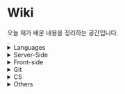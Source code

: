 # Wiki

오늘 제가 배운 내용을 정리하는 공간입니다.

<img src="https://images.unsplash.com/photo-1434030216411-0b793f4b4173?ixlib=rb-1.2.1&amp;auto=format&amp;fit=crop&amp;w=2100&amp;q=80" alt="unsplash" style="zoom:10%;" />

<details>
  <summary>Languages</summary>
  <ul>
    <li>
      <details>
      <summary><a href="languages/java.md" target="_blank">Java</a></summary>
        <ul>
          <li><a href="languages/java.md#fature" target="_blank">Java의 특징</a></li>
          <li><a href="languages/java.md#philosophy" target="_blank">Java의 철학</a></li>
          <li><a href="languages/java.md#run-java-cli" target="_blank">터미널에서 컴파일, 실행하기</a></li>
          <li><a href="languages/java.md#java-type" target="_blank">기본형 타입과 참조형 타입</a></li>
          <li><a href="languages/java.md#access-modifier" target="_blank">접근제한자</a></li>
          <li><a href="languages/java.md#string-methods" target="_blank">String 클래스 내장 메서드</a></li>
          <li><a href="languages/java.md#getclass" target="_blank">클래스 타입 반환하기</a></li>
          <li><a href="languages/java.md#enum" target="_blank">enum</a></li>
          <li><a href="languages/java.md#wrapper-class" target="_blank">Wrapper Class</a></li>
          <li><a href="languages/java.md#scanner" target="_blank">Scanner</a></li>
          <li><a href="languages/java.md#date" target="_blank">Date</a></li>
          <li><a href="languages/java.md#calendar" target="_blank">Calendar</a></li>
          <li><a href="languages/java.md#javadoc" target="_blank">JavaDoc</a></li>
          <li><a href="languages/java.md#math" target="_blank">Math</a></li>
          <li><a href="languages/java.md#length" target="_blank">length, length(), size()</a></li>
          <li><a href="languages/java.md#equals" target="_blank">==과 equals()</a></li>
          <li><a href="languages/java.md#identityHashCode" target="_blank">객체 주소값 확인 ( identityHashCode() )</a></li>
          <li><a href="languages/java.md#currentTimeMillis" target="_blank">시스템 시간 불러오기 for 성능 테스트</a></li>
          <li><a href="languages/java.md#base64" target="_blank">Base64로 인코딩하기</a></li>
          <li><a href="languages/java.md#ternary" target="_blank">삼항연산자</a></li>
          <li><a href="languages/java.md#switch" target="_blank">switch문</a></li>
          <li><a href="languages/java.md#for-loop" target="_blank">for문</a></li>
          <li><a href="languages/java.md#for-each" target="_blank">for each문</a></li>
          <li><a href="languages/java.md#enumeration" target="_blank">Enumeration 인터페이스</a></li>
          <li><a href="languages/java.md#iterator" target="_blank">Iterator 인터페이스</a></li>
          <li><a href="languages/java.md#collection-server-side" target="_blank">컬렉션 프레임워크</a></li>
          <ul>
            <li><a href="languages/java.md#collection-set" target="_blank">Set</a></li>
            <li><a href="languages/java.md#collection-list" target="_blank">List</a></li>
            <li><a href="languages/java.md#collection-map" target="_blank">Map</a></li>
          </ul>
          <li><a href="languages/java.md#lombok" target="_blank">Lombok</a></li>
          <li><a href="languages/java.md#javabean" target="_blank">JavaBean</a></li>
        </ul>
      </details>
    </li>
    <li>
      <details>
      <summary><a href="languages/python.md" target="_blank">Python</a></summary>
        <ul>
          <li><a href="languages/python.md#feature" target="_blank">파이썬의 특징</a></li>
          <li><a href="languages/python.md#interpretor" target="_blank">인터프리터 언어</a></li>
          <li><a href="languages/python.md#indent" target="_blank">인덴트</a></li>
        </ul>
      </details>
    </li>
  </ul>
</details>
<details>
  <summary>Server-Side</summary>
  <ul>
    <li>
      <details>
        <summary><a href="server-side/Servlet.md" target="_blank">Servlet</a></summary>
        <ul>
          <li><a href="server-side/Servlet.md#tutorial" target="_blank">Servlet 만들어보기</a></li>
          <li><a href="server-side/Servlet.md#request-with-parameter" target="_blank">파라미터 담아서 요청하기</a></li>
          <li><a href="server-side/Servlet.md#lifecycle" target="_blank">Lifecycle</a></li>
          <li><a href="server-side/Servlet.md#comparison-2-with-3" target="_blank">Servlet 2.x대와 3.x대의 차이</a></li>
          <li><a href="server-side/Servlet.md#httpservlet" target="_blank">HttpServletRequest와 HttpServletResponse</a></li>
        </ul>
      </details>
    </li>
    <li>
      <details>
      <summary><a href="https://github.com/youngjinmo/TIL/tree/master/server-side/spring">Spring Framework</a></summary>
      	<ul>
    			<li>
          	<details>
          		<summary><a href="server-side/spring/spring-boot.md" target="_blank">Spring Boot</a></summary>
              <ul>
                <li><a href="server-side/spring/spring-boot.md#feature" target="_blank">Spring Boot 특징</a></li>
                <li><a href="server-side/spring/spring-boot.md#config" target="_blank">Spring Boot auto-configuration</a></li>
                <li><a href="server-side/spring/spring-boot.md#build-tools" target="_blank">빌드툴(Maven/Gradle)이 하는 일</a></li>
                <li><a href="server-side/spring/spring-boot.md#error" target="_blank">에러페이지 핸들링</a></li>
                <li><a href="server-side/spring/spring-boot.md#get-mapping-multi" target="_blank">@GetMapping 어노테이션으로 다중맵핑하기</a></li>
                <li><a href="server-side/spring/spring-boot.md#h2-databse" target="_blank">h2 데이터베이스 마이그레이션</a></li>
                <li><a href="server-side/spring/spring-boot.md#datasource-autocofig" target="_blank">DB 에러발생 무시하고 프로젝트 실행하기</a></li>
                <li><a href="server-side/spring/spring-boot.md#gradlew-version" target="_blank">Gradle 버전확인하는 법</a></li>
                <li><a href="server-side/spring/spring-boot.md#upgrade-gradle" target="_blank">프로젝트에서 Gradle 버전 올리기</a></li>
                <li><a href="server-side/spring/spring-boot.md#gradle-which-version" target="_blank">Gradle 다운그레이드</a></li>
              </ul>
            </details>
          </li>
          <li>
          	<details>
          		<summary><a href="server-side/spring/spring-security.md" target="_blank">Spring Security</a></summary>
              <ul>
                <li><a href="server-side/spring/spring-security.md#oatuh2" target="_blank">OAuth2</a></li>
              </ul>
            </details>
          </li>
          <li>
            <details>
              <summary><a href="server-side/spring/jpa.md" target="_blank">JPA</a></summary>
              <ul>
                <li><a href="server-side/spring/jpa.md#hibernate" target="_blank">Hibernate</a></li>
              </ul>
            </details>
          </li>
          <li>
          	<details>
          		<summary><a href="server-side/spring/junit5.md" target="_blank">JUnit 5</a></summary>
              <ul>
                <li><a href="server-side/spring/junit5.md#components" target="_blank">JUnit 5의 구성</a></li>
                <li><a href="server-side/spring/junit5.md#run-test" target="_blank">테스트 실행하기</a></li>
                <li><a href="server-side/spring/junit5.md#annotations" target="_blank">기본 어노테이션</a></li>
              </ul>
            </details>
          </li>
  		</ul>
      </details>
    </li>
    <li>
      <details>
        <summary><a href="server-side/django.md" target="_blank">Django</a></summary>
        <ul>
          <li><a href="server-side/django.md#mtv" target="_blank">MTV</a></li>
          <li><a href="server-side/django.md#virtualenv" target="_blank">virtualenv</a></li>
          <li><a href="server-side/django.md#start-django" target="_blank">Django 실행환경 구성하기</a></li>
          <li><a href="server-side/django.md#startproject" target="_blank">start project</a></li>
          <li><a href="server-side/django.md#migrate" target="_blank">데이터베이스 마이그레이션</a></li>
          <li><a href="server-side/django.md#runserver" target="_blank">서버 실행하기</a></li>
        </ul>
      </details>
    </li>
    <li>
      <details>
        <summary><a href="server-side/Linux.md" target="_blank">Linux</a></summary>
        <ul>
          <li>
            <details>
              <summary><a href="server-side/Linux.md#commands" target="_blank">명령어</a></summary>
              <ul>
                <li><a href="server-side/Linux.md#shell-kernel" target="_blank">Shell과 Kernel</a></li>
                <li><a href="server-side/Linux.md#check-os" target="_blank">운영체제 확인</a></li>
                <li><a href="server-side/Linux.md#uname-m" target="_blank">비트(32/64) 확인</a></li>
                <li><a href="server-side/Linux.md#mv" target="_blank">파일 이동(mv)</a></li>
                <li><a href="server-side/Linux.md#ln-s" target="_blank">Symbolic Link</a></li>
                <li><a href="server-side/Linux.md#ls" target="_blank">ls - 파일/디렉토리 조회</a></li>
                <li><a href="server-side/Linux.md#find" target="_blank">find - 파일/디렉토리 찾기</a></li>
                <li><a href="server-side/Linux.md#grep" target="_blank">grep - 문서내 검색</a></li>
                <li><a href="server-side/Linux.md#history">커맨드 히스토리</a></li>
                <li><a href="server-side/Linux.md#save-output" target="_blank">콘솔 결과 출력 저장</a></li>
                <li><a href="server-side/Linux.md#combine-commands" target="_blank">복수의 명령어 동시실행</a></li>
                <li><a href="server-side/Linux.md#caffeinate" target="_blank">슬립모드 진입방지 (caffeinate)</a></li>
                <li><a href="server-side/Linux.md#ubuntu-reboot" target="_blank">시스템 재부팅</a></li>
                <li><a href="server-side/Linux.md#ifconfig" target="_blank">ip주소 확인하기</a></li>
                <li><a href="server-side/Linux.md#change-localtime" target="_blank">서버시간 변경하기</a></li>
                <li><a href="server-side/Linux.md#setup-locale" target="_blank">UTF-8 인코딩 설정(한국어 설정)</a></li>
                <li><a href="server-side/Linux.md#passwd" target="_blank">계정 비밀번호 설정하기</a></li>
                <li><a href="server-side/Linux.md#sudo-su" target="_blank">계정 전환하기</a></li>
                <li><a href="server-side/Linux.md#hostname" target="_blank">호스트네임 변경하기</a></li>
                <li><a href="server-side/Linux.md#wget" target="_blank">wget으로 파일다운로드</a></li>
                <li><a href="server-side/Linux.md#adduser" target="_blank">계정 생성하기</a></li>
                <li><a href="server-side/Linux.md#passwd" target="_blank">사용자 목록 조회하는 4가지 방법</a></li>
                <li><a href="server-side/Linux.md#userdel" target="_blank">계정 삭제하기</a></li>
                <li><a href="server-side/Linux.md#password" target="_blank">우분투 패스워드 설정하기</a></li>
                <li><a href="server-side/Linux.md#install-jdk" target="_blank">JDK 설치하기</a></li>
              </ul>
            </details>
          </li>
          <li>
            <details>
              <summary><a href="server-side/Linux.md#vim" target="_blank">Vim</a></summary>
              <ul>
                <li><a href="server-side/Linux.md#vi-input" target="_blank">입력 명령어</a></li>
            		<li><a href="server-side/Linux.md#vi-move" target="_blank">이동 명령어</a></li>
      					<li><a href="server-side/Linux.md#vi-filestatus" target="_blank">파일 상태 명령어</a></li>
								<li><a href="server-side/Linux.md#vimrc" target="_blank">IDE처럼 사용을 위한 Vim 셋팅하기</a></li>
                <li><a href="server-side/Linux.md#vim-v" target="_blank">한 글자/한 줄씩 드래그 하기</a></li>
              </ul>
            </details>
          </li>
          <li>
            <details>
              <summary><a href="server-side/Linux.md#apt-get" target="_blank">패키지 관리툴 (apt-get)</a></summary>
              <ul>
                <li><a href="server-side/Linux.md#difference-between-update-upgrade" target="_blank">update와 upgrade의 차이</a></li>
                <li><a href="server-side/Linux.md#install-remove" target="_blank">apt-get 패키지 설치/삭제하기</a></li>
                <li><a href="server-side/Linux.md#asciinema" target="_blank">터미널 녹화기 asciinema</a></li>
              </ul>
            </details>
          </li>
        </ul>
      </details>
    </li>
    <li>
      <details>
      <summary><a href="server-side/db/oracledb.md" target="_blank">Oracle</a></summary>
        <ul>
          <li><a href="server-side/db/oracledb.md#overview" target="_blank">데이터베이스 개요</a></li>
          <li><a href="server-side/db/oracledb.md#proscons" target="_blank">데이터베이스의 장단점</a></li>
          <ul>
            <li><a href="server-side/db/oracledb.md#pros" target="_blank">장점</a></li>
            <li><a href="server-side/db/oracledb.md#cons" target="_blank">단점</a></li>
          </ul>
          <li><a href="server-side/db/oracledb.md#term" target="_blank">데이터베이스 관련 용어</a></li>
          <ul>
            <li><a href="server-side/db/oracledb.md#ddl" target="_blank">DDL</a></li>
            <li><a href="server-side/db/oracledb.md#dml" target="_blank">DML</a></li>
            <li><a href="server-side/db/oracledb.md#dcl" target="_blank">DCL</a></li>
            <li><a href="server-side/db/oracledb.md#dbms" target="_blank">DBMS</a></li>
            <li><a href="server-side/db/oracledb.md#rdbms" target="_blank">RDBMS</a></li>
          </ul>
          <li><a href="server-side/db/oracledb.md#v-version" target="_blank">오라클 버전 확인하기</a></li>
          <li><a href="server-side/db/oracledb.md#create-account" target="_blank">오라클 DB 계정 생성하고 전환하기</a></li>
          <li><a href="server-side/db/oracledb.md#drop-account" target="_blank">오라클 DB 계정 삭제하기</a></li>
          <li><a href="server-side/db/oracledb.md#select-current-user" target="_blank">현재 계정 조회하기</a></li>
          <li><a href="server-side/db/oracledb.md#dba_users-grant-role" target="_blank">오라클 계정, 시스템권한, 롤 확인하기</a></li>
          <ul>
              <li><a href="server-side/db/oracledb.md#select-dba-users" target="_blank">현재 DB내 계정 목록 조회</a></li>
              <li><a href="server-side/db/oracledb.md#select-dba-sys-privs" target="_blank">계정에 부여된 시스템 권한 확인</a></li>
              <li><a href="server-side/db/oracledb.md#select-dba-role-privs" target="_blank">계정에 부여된 롤 확인</a></li>
          </ul>
          <li><a href="server-side/db/oracledb.md#dbms-xdb-gethttpport">오라클 포트 확인하기</a></li>
          <li><a href="server-side/db/oracledb.md#dbms-xdb-sethttpport">오라클 포트 변경하기</a></li>
          <li><a href="server-side/db/oracledb.md#create-table" target="_blank">테이블 생성하기</a></li>
          <li><a href="server-side/db/oracledb.md#drop-table" target="_blank">테이블 삭제하기</a></li>
          <li><a href="server-side/db/oracledb.md#truncate-table" target="_blank">테이블은 남기고 데이터만 삭제하기</a></li>
          <li><a href="server-side/db/oracledb.md#alter-table-rename">테이블 컬럼명 변경하기</a></li>
          <li><a href="server-side/db/oracledb.md#alter-table-modify">테이블 컬럼 타입 변경하기</a></li>
          <li><a href="server-side/db/oracledb.md#desc" target="_blank">DESC</a></li>
          <li><a href="server-side/db/oracledb.md#show-all-tables" target="_blank">오라클에서 전체 테이블 조회하기</a></li>
          <li><a href="server-side/db/oracledb.md#select" target="_blank">SELECT</a></li>
          <li><a href="server-side/db/oracledb.md#select-all" target="_blank">SELECT *</a></li>
          <li><a href="server-side/db/oracledb.md#where" target="_blank">WHERE</a></li>
          <li><a href="server-side/db/oracledb.md#orderby" target="_blank">ORDER BY (중복시 2번째 조건으로 정렬)</a></li>
          <li><a href="server-side/db/oracledb.md#rownum" target="_blank">ROWNUM</a></li>
          <li><a href="server-side/db/oracledb.md#distinct" target="_blank">DISTINCT</a></li>
          <li><a href="server-side/db/oracledb.md#operation" target="_blank">연산처리</a></li>
          <li><a href="server-side/db/oracledb.md#number-functions" target="_blank">숫자함수</a></li>
            <ul>
                <li><a href="server-side/db/oracledb.md#abs" target="_blank">abs</a></li>
                <li><a href="server-side/db/oracledb.md#floor" target="_blank">floor</a></li>
                <li><a href="server-side/db/oracledb.md#round" target="_blank">round</a></li>
                <li><a href="server-side/db/oracledb.md#trunc" target="_blank">trunc</a></li>
                <li><a href="server-side/db/oracledb.md#mod" target="_blank">mod</a></li>
            </ul>
          <li><a href="server-side/db/oracledb.md#string-functions" target="_blank">문자열 함수</a></li>
            <ul>
                <li><a href="server-side/db/oracledb.md#lower" target="_blank">lower</a></li>
                <li><a href="server-side/db/oracledb.md#upper" target="_blank">upper</a></li>
                <li><a href="server-side/db/oracledb.md#initcap" target="_blank">initcap</a></li>
                <li><a href="server-side/db/oracledb.md#concat" target="_blank">concat</a></li>
                <li><a href="server-side/db/oracledb.md#length" target="_blank">length</a></li>
                <li><a href="server-side/db/oracledb.md#substr" target="_blank">substr</a></li>
                <li><a href="server-side/db/oracledb.md#instr" target="_blank">instr</a></li>
                <li><a href="server-side/db/oracledb.md#lpad-rpad" target="_blank">lpad, rpad</a></li>
                <li><a href="server-side/db/oracledb.md#trim" target="_blank">trim</a></li>
                <li><a href="server-side/db/oracledb.md#replace" target="_blank">replace</a></li>
            </ul>
          <li><a href="server-side/db/oracledb.md#null-nvl" target="_blank">NULL - NVL</a></li>
          <li><a href="server-side/db/oracledb.md#is-null" target="_blank">IS NULL</a></li>
          <li><a href="server-side/db/oracledb.md#where-between">WHERE - BETWEEN</a></li>
          <li><a href="server-side/db/oracledb.md#where-in">WHERE - IN</a></li>
          <li><a href="server-side/db/oracledb.md#decode">DECODE</a></li>
          <li><a href="server-side/db/oracledb.md#case">CASE</a></li>
          <li><a href="server-side/db/oracledb.md#group-by">GROUP BY</a></li>
          <li><a href="server-side/db/oracledb.md#having">HAVING</a></li>
          <li><a href="server-side/db/oracledb.md#over">OVER</a></li>
          <li><a href="server-side/db/oracledb.md#rank">RANK</a></li>
          <li><a href="server-side/db/oracledb.md#join">JOIN</a></li>
            <ul>
                <li><a href="server-side/db/oracledb.md#self-join">Selft Join</a></li>
          		<li><a href="server-side/db/oracledb.md#outer-join">Outer Join</a></li>
            </ul>
          <li><a href="server-side/db/oracledb.md#subquery">서브쿼리</a></li>
            <ul>
                <li><a href="server-side/db/oracledb.md#in">IN</a></li>
                <li><a href="server-side/db/oracledb.md#all">ALL</a></li>
                <li><a href="server-side/db/oracledb.md#any-some">ANY, SOME</a></li>
            </ul>
          <li><a href="server-side/db/oracledb.md#outer-join">SET</a></li>
            <ul>
                <li><a href="server-side/db/oracledb.md#union">UNION</a></li>
                <li><a href="server-side/db/oracledb.md#union-all">UNION ALL</a></li>
                <li><a href="server-side/db/oracledb.md#outer-join">INTERSECT</a></li>
                <li><a href="server-side/db/oracledb.md#outer-join">MINUS</a></li>
            </ul>
          <li><a href="server-side/db/oracledb.md#insert" target="_blank">INSERT</a></li>
          <li><a href="server-side/db/oracledb.md#constraint" target="_blank">제약조건</a></li>
            <ul>
                <li><a href="server-side/db/oracledb.md#constraint-notnull" target="_blank">NOT NULL</a></li>
                <li><a href="server-side/db/oracledb.md#constraint-unique" target="_blank">UNIQUE</a></li>
                <li><a href="server-side/db/oracledb.md#constraint-pk" target="_blank">PK</a></li>
                <li><a href="server-side/db/oracledb.md#constraint-fk" target="_blank">FK</a></li>
                <li><a href="server-side/db/oracledb.md#constraint-check" target="_blank">CHECK</a></li>
            </ul>
          <li><a href="server-side/db/oracledb.md#dbms-xplan-display-cursor" target="_blank">DBMS_XPLAN.DISPLAY_CURSOR</a></li>
        </ul>
      </details>
    </li>
    <li>
    	<details>
      	<summary><a href="server-side/db/mysql.md" target="_blank">MySQL</a></summary>
        <ul>
          <li><a href="server-side/db/mysql.md#mysql-u-root-p" target="_blank">MySQL 실행하기</a></li>
          <ul>
            <li><a href="server-side/db/mysql.md#begin-mysql" target="_blank">MySQL 접속하기</a></li>
            <li><a href="server-side/db/mysql.md#select-version" target="_blank">MySQL 버전 및 현재날짜 확인하기</a></li>
            <li><a href="server-side/db/mysql.md#exit" target="_blank">MySQL 종료하기</a></li>
            <li><a href="server-side/db/mysql.md#quit-c" target="_blank">쿼리 입력중에 종료하기</a></li>
          </ul>
          <li><a href="server-side/db/mysql.md#manage-db" target="_blank">데이터베이스 생성 및 삭제</a></li>
          <ul>
            <li><a href="server-side/db/mysql.md#show-db" target="_blank">데이터베이스 조회하기</a></li>
            <li><a href="server-side/db/mysql.md#create-db" target="_blank">데이터베이스 생성하기</a></li>
            <li><a href="server-side/db/mysql.md#use-db" target="_blank">데이터베이스 선택하기</a></li>
            <li><a href="server-side/db/mysql.md#drop-db" target="_blank">데이터베이스 삭제하기</a></li>
          </ul>
          <li><a href="server-side/db/mysql.md#manage-user" target="_blank">사용자 생성 및 삭제</a></li>
          <ul>
            <li><a href="server-side/db/mysql.md#show-users" target="_blank">MySQL 전체 사용자 조회하기</a></li>
            <li><a href="server-side/db/mysql.md#create-user" target="_blank">사용자 생성하기</a></li>
            <li><a href="server-side/db/mysql.md#delete-user" target="_blank">사용자 삭제하기</a></li>
          	<li><a href="server-side/db/mysql.md#join-db-user-created" target="_blank">생성한 사용자로 데이터베이스 접속하기</a></li>
          </ul>
          <li><a href="server-side/db/mysql.md#manage-privileges" target="_blank">데이터베이스 권한 설정</a></li>
          <ul>
            <li><a href="server-side/db/mysql.md#grant-all" target="_blank">권한 부여하기</a></li>
            <li><a href="server-side/db/mysql.md#show-grants" target="_blank">권한 조회하기</a></li>
            <li><a href="server-side/db/mysql.md#revoke-all" target="_blank">권한 삭제하기</a></li>
          </ul>
        </ul>
      </details>
    </li>
    <li>
      <details>
        <summary><a href="server-side/AWS.md" target="_blank">AWS</a></summary>
        <ul>
          <li><a href="server-side/AWS.md#region" target="_blank">Region과 Availability zone</a></li>
          <li><a href="server-side/AWS.md#ec2" target="_blank">EC2 인스턴스의 기능</a></li>
          <li><a href="server-side/AWS.md#ssh-i" target="_blank">터미널로 EC2 인스턴스 SSH 접속</a></li>
          <li><a href="server-side/AWS.md#locale-ko-utf8" target="_blank">EC2 언어 설정</a></li>
          <li><a href="server-side/AWS.md#setpasswd" target="_blank">Amazon Linux 비밀번호 변경/설정하기</a></li>
          <li><a href="server-side/AWS.md#awscli" target="_blank">awscli 설치하기</a></li>
          <li><a href="server-side/AWS.md#start-apache2" target="_blank">Apache2 웹서버 실행</a></li>
          <li><a href="server-side/AWS.md#autoload-pem" target="_blank">키페어(.pem) 자동으로 읽어오기</a></li>
          <li><a href="server-side/AWS.md#install-jdk-amazonlinux" target="_blank">Amazon Linux에 Java 설치하기</a></li>
          <li><a href="server-side/AWS.md#which" target="_blank">Java 설치 경로 찾기</a></li>
          <li><a href="server-side/AWS.md#install-maven" target="_blank">Amazon Linux에 메이븐 설치하기</a></li>
          <li><a href="server-side/AWS.md#java-build" target="_blank">Java 프로그램 빌드하기 (maven/gradle)</a></li>
          <li><a href="server-side/AWS.md#java-jar" target="_blank">Java 프로그램 실행하기 (jar파일 실행)</a></li>
          <li><a href="server-side/AWS.md#redirect-8080" target="_blank">포트번호 8080으로 리다이렉트 하기</a></li>
          <li><a href="server-side/AWS.md#tmux" target="_blank">터미널 백그라운드에서 서버 실행하기(tmux)</a></li>
        </ul>
      </details>
    </li>
    <li>
      <details>
        <summary><a href="server-side/Docker.md" target="_blank">Docker</a></summary>
        <ul>
          <li><a href="server-side/Docker.md#intro" target="_blank">도커?</a></li>
          <li><a href="server-side/Docker.md#installation" target="_blank">도커 설치</a></li>
          <li><a href="server-side/Docker.md#create-image" target="_blank">이미지 설치하기</a></li>
          <li><a href="server-side/Docker.md#rename-image" target="_blank">이미지 이름 변경</a></li>
          <li><a href="server-side/Docker.md#create-container" target="_blank">컨테이너 생성하기</a></li>
          <li><a href="server-side/Docker.md#change-container" target="_blank">컨테이너 이름 변경</a></li>
          <li><a href="server-side/Docker.md#control-container" target="_blank">컨테이너 시작/중단하기</a></li>
          <li><a href="server-side/Docker.md#images" target="_blank">도커 이미지 조회하기</a></li>
          <li><a href="server-side/Docker.md#ps" target="_blank">도커 컨테이너 조회하기</a></li>
          <li><a href="server-side/Docker.md#exec-imageid-bash" target="_blank">bash모드로 컨테이너 진입</a></li>
          <li><a href="server-side/Docker.md#docker-port">컨테이너 포트 매핑 확인하기</a></li>  
          <li><a href="server-side/Docker.md#rm-container" target="_blank">컨테이너 삭제</a></li>
          <li><a href="server-side/Docker.md#rmi-image" target="_blank">이미지 삭제</a></li>
          <li><a href="server-side/Docker.md#compose" target="_blank">Docker Compose</a></li>
            <li><a href="server-side/Docker.md#volume" target="_blank">Docker Volume</a></li>
        </ul>
      </details>
    </li>
    <li>
    <details>
        <summary><a href="server-side/Jenkins.md" target="_blank">Jenkins</a></summary>
        <ul>
            <li><a href="server-side/Jenkins.md#overview" target="_blank">Jenkins란?</a></li>
            <li><a href="server-side/Jenkins.md#initialized" target="_blank">CentOS 실행하고 환경 구축하기</a></li>
            <li><a href="server-side/Jenkins.md#install" target="_blank">Jenkins 설치하기</a></li>
            <li><a href="server-side/Jenkins.md#start" target="_blank">Systemctl로 Jenkins 실행하기</a></li>
        </ul>
    </details>
    </li>
    <li>
    <details>
        <summary><a href="server-side/ELK.md" target="_blank">ELK</a></summary>
        <ul>
            <li><a href="server-side/ELK.md#overview" target="_blank">ELK 개념및 구성</a></li>
          	<ul>
            	<li><a href="server-side/ELK.md#overview-es">Elastic Search</a></li>
              <li><a href="server-side/ELK.md#overview-kibana">Kibana</a></li>
              <li><a href="server-side/ELK.md#overview-beats">Beats</a></li>
          	</ul>
            <li><a href="server-side/ELK.md#features" target="_blank">ElasticSearch 주요개념</a></li>
        </ul>
    </details>
    </li>
  </ul>
</details>
<details>
  <summary>Front-side</summary>
  <ul>
    <li>
      <details>
        <summary><a href="front-side/template-engines/template-engines.md" target="_blank">Template Engines</a></summary>
        <ul>
          <li>
            <details>
              <summary><a href="front-side/template-engines/mustache.md#mustache" target="_blank">Mustache</a></summary>
              <ul>
                <li><a href="front-side/template-engines/mustache.md#getting-started" target="_blank">mustache 시작하기</a></li>
                <li><a href="front-side/template-engines/mustache.md#refactor" target="_blank">화면 분할하기 (중복제거)</a></li>
                <li><a href="front-side/template-engines/mustache.md#update-form" target="_blank">update form구현하기</a></li>
              </ul>
            </details>
          </li>
        </ul>
      </details>
    </li>
    <li>
      <details>
        <summary><a href="front-side/html.md" target="_blank">HTML</a></summary>
        <ul>
          <li><a href="front-side/html.md#details" target="_blank">details</a></li>
        </ul>
      </details>
    </li>
    <li>
      <details>
        <summary><a href="front-side/CSS.md" target="_blank">CSS</a></summary>
        <ul>
          <li><a href="front-side/CSS.md#word-break" target="_blank">word-break</a></li>
          <li><a href="front-side/CSS.md#apply-style-to-multiple-ids" target="_blank">복수의 id에 CSS 적용</a></li>
          <li><a href="front-side/CSS.md#margin-and-padding" target="_blank">margin과 padding 차이</a></li>
          <li><a href="front-side/CSS.md#set-width-span" target="_blank">span 태그에 width 부여하기</a></li>
          <li><a href="front-side/CSS.md#mix-blend-mode" target="_blank">이미지 흑백 전환 효과주기</a></li>
          <li><a href="front-side/CSS.md#align" target="_blank">텍스트/이미지 정렬</a></li>
        </ul>
      </details>
    </li>
    <li>
      <details>
        <summary><a href="front-side/ajax.md" target="_blank">Ajax</a></summary>
        <ul>
          <li><a href="front-side/ajax.md#status" target="_blank">HttpStatus 코드를 반환하고 싶을때</a></li>
          <li><a href="front-side/ajax.md#text" target="_blank">html 코드를 반환하고 싶을 때</a></li>
        </ul>
      </details>
    </li>
  </ul>
</details>
<details>
      <summary>Git</summary>
      <ul>
        <li><a href="vcs/git.md#staging-commit" target="_blank">Staging과 Commit</a></li>
        <li><a href="vcs/git.md#add-p" target="_blank">파일단위 아닌 변경사항 단위로 커밋하기</a></li>
        <li><a href="vcs/git.md#restore" target="_blank">Unstaging</a></li>
        <li><a href="vcs/git.md#log-decorate" target="_blank">git log 그래프로 보기</a></li>
        <li><a href="vcs/git.md#create-branch" target="_blank">브랜치 생성하기</a></li>
        <li><a href="vcs/git.md#move-branch" target="_blank">브랜치 이동하기</a></li>
        <li><a href="vcs/git.md#delete-branch" target="_blank">브랜치 삭제하기</a></li>
        <li><a href="vcs/git.md#delete-origin-branch" target="_blank">원격 저장소 브랜치 삭제하기</a></li>
        <li><a href="vcs/git.md#change-branch-name" target="_blank">브랜치 이름 변경하기</a></li>
        <li><a href="vcs/git.md#rebase-merged" target="_blank">커밋 합치기 with rebase</a></li>
        <li><a href="vcs/git.md#rebase-change-sequence" target="_blank">커밋 순서 바꾸기 with rebase</a></li>
        <li><a href="vcs/git.md#rebase-change-commit-m" target="_blank">커밋메세지 변경하기 with rebase</a></li>
        <li><a href="vcs/git.md#commit-amend" target="_blank">최신 커밋 메세지 변경하기</a></li>
        <li><a href="vcs/git.md#diff-head" target="_blank">최신 커밋과 현재 status 비교</a></li>
        <li><a href="vcs/git.md#diff-head-before" target="_blank">최신 커밋과 그 이전 커밋 비교</a></li>
          <li><a href="vcs/git.md#diff-branches" target="_blank">브랜치간 비교(diff)</a></li>
        <li><a href="vcs/git.md#stash" target="_blank">stash</a></li>
        <li><a href="vcs/git.md#git-checkout-from-head" target="_blank">HEAD가 바라보는 커밋 변경하기</a></li>
        <li><a href="vcs/git.md#git-push-force-with-lease" target="_blank">Rebase로 변경된 커밋 히스토리 원격저장소에 반영하기
        <li><a href="vcs/git.md#set-url" target="_blank">원격 저장소 변경하기</a></li>
        <li><a href="vcs/git.md#clone-specific-branch" target="_blank">특정 브랜치만 clone하기</a></li>
        <li><a href="vcs/git.md#fork" target="_blank">Fork</a></li>
        <li><a href="vcs/git.md#pr" target="_blank">PR</a></li>
        <li><a href="vcs/git.md#gitignore" target="_blank">.gitignore</a></li>
        <li><a href="vcs/git.md#config-global" target="_blank">git config 설정</a></li>
        <li><a href="vcs/git.md#config-local" target="_blank">저장소별 계정 설정</a></li>
        <li><a href="vcs/git.md#credential" target="_blank">Github Credential 저장</a></li>
        <li><a href="vcs/git.md#add-ssh" target="_blank">Github에 SSH 등록하기</a></li>
        <li><a href="vcs/git.md#license" target="_blank">레파지토리 라이센스</a></li>
        <li><a href="vcs/git.md#gitmessage" target="_blank">커밋 템플릿 만들기</a></li>
        <li><a href="vcs/git.md#core-quotepath-false" target="_blank">status에서 한글깨지는 현상 해결</a></li>
      </ul>
      </details>
<details>
  <summary>CS</summary>
  <ul>
    <li>
      <details>
        <summary><a href="CS/Network.md" target="_blank">네트워크</a></summary>
        <ul>
          <li><a href="CS/Network.md#varieties-of-networks" target="_blank">네트워크 종류</a></li>
          <ul>
            <li><a href="CS/Network.md#sizes-of-networks" target="_blank">크기에 따른 네트워크 종류</a></li>
          	<li><a href="CS/Network.md#shapes-of-networks" target="_blank">모양에 따른 네트워크 종류</a></li>
          </ul>
          <li><a href="CS/Network.md#network-architecture" target="_blank">네트워크 아키텍쳐</a></li>
          <ul>
            <li><a href="CS/Network.md#osi-7-layers" target="_blank">OSI 7계층</a></li>
            <li><a href="CS/Network.md#application-layer" target="_blank">7계층, 응용 계층</a></li>
          	<li><a href="CS/Network.md#presentation-layer" target="_blank">6계층, 표현 계층</a></li>
            <li><a href="CS/Network.md#session-layer" target="_blank">5계층, 세션 계층</a></li>
          	<li><a href="CS/Network.md#transport-layer" target="_blank">4계층, 전송 계층</a></li>
            <li><a href="CS/Network.md#network-layer" target="_blank">3계층, 네트워크 계층</a></li>
          	<li><a href="CS/Network.md#datalink-layer" target="_blank">2계층, 데이터링크 계층</a></li>
            <li><a href="CS/Network.md#physical-layer" target="_blank">1계층, 물리 계층</a></li>
            <li><a href="CS/Network.md#http" target="_blank">HTTP</a></li>
          </ul>
        </ul>
      </details>
    </li>
  </ul>
</details>
<details>
  <summary>Others</summary>
  <ul>
    <li>
      <details>
      <summary><a href="Others/reg.md" target="_blank">정규표현식</a></summary>
      <ul>
        <li><a href="Others/reg.md#digit-single" target="_blank">숫자 대표문자 (한 글자만)</a></li>
        <li><a href="Others/reg.md#word-single" target="_blank">글자 대표문자 (한 글자만)</a></li>
        <li><a href="Others/reg.md#multiple" target="_blank">문자 여러개</a></li>
        <li><a href="Others/reg.md#atleast-one" target="_blank">0개 이상</a></li>
        <li><a href="Others/reg.md#isExist" target="_blank">x가 있을수도 있고, 없을 수도 있고</a></li>
        <li><a href="Others/reg.md#isExist-multiple" target="_blank">x 또는 y가 있을수도 있고, 없을 수도 있고</a></li>
        <li><a href="Others/reg.md#select-word-by-specific-number" target="_blank">특정 글자 수의 문자만 조회</a></li>
        <li><a href="Others/reg.md#select-word-by-numbers" target="_blank">글자 수 조건 추가하여 문자 조회</a></li>
        <li><a href="Others/reg.md#select-specific-word" target="_blank">특정 문자만 조회</a></li>
        <li><a href="Others/reg.md#select-all-small-alphabets" target="_blank">소문자 알파벳 전체를 조회하기</a></li>
        <li><a href="Others/reg.md#select-korean" target="_blank">한글단어 조회</a></li>
        <li><a href="Others/reg.md#select-other-words" target="_blank">기타 대표문자</a></li>
        <li><a href="Others/reg.md#regbylanguages" target="_blank">언어별 정규표현식</a></li>
      </ul>
      </details>
    </li>
    <li>
      <details>
      <summary><a href="Others/Errors.md" target="_blank">Errors</a></summary>
      <ul>
        <li><a href="Others/Errors.md#mysql-8-grant" target="_blank">MySQL 8 버전에서 계정 생성과 동시에 권한을 주려고 하는데 ERROR 1064가 발생할 때.</a></li>
        <li><a href="Others/Errors.md#autocrlf" target="_blank">git에서 staging시 warning:LF will be replaced by CRLF 경고</a></li>
        <li><a href="Others/Errors.md#eclipse-launch-error" target="_blank">Eclipse 실행 오류 발생할 때</a></li>
      </ul>
      </details>
    </li>
    <li>
      <details>
      <summary><a href="Others/mac.md" target="_blank">MacOS</a></summary>
      <ul>
        <li><a href="Others/mac.md#homebrew" target="_blank">Homebrew</a></li>
        <li><a href="Others/mac.md#package-tree" target="_blank">tree 패키지</a></li>
        <li><a href="Others/mac.md#commandlinetools" target="_blank">Xcode 대신 Command Line Tools 사용하기</a></li>
        <li><a href="Others/mac.md#screenshots" target="_blank">스크린샷</a></li>
        <li><a href="Others/mac.md#xcrun-error" target="_blank">xcrun error</a></li>
        <li><a href="Others/mac.md#killproc">특정포트 사용중인 프로세스 종료하기</a></li>
        <li><a href="Others/mac.md#iconv">한글 깨진 파일 UTF-8 변환해서 복구하기 (iconv)</a></li>
        <li><a href="Others/mac.md#nopoweronmymac">맥 전원버튼 눌러도 안켜질때</a></li>
        <li><a href="Others/mac.md#ios-backup-directory">ios 백업 데이터 저장 디렉토리</a></li>
        <li><a href="Others/mac.md#undo-redo">Undo/Redo 단축키</a></li>
      </ul>
      </details>
    </li>
    <li>
      <details>
      <summary><a href="Others/pi.md" target="_blank">Raspberry Pi</a></summary>
      <ul>
        <li><a href="Others/pi.md#enable-ssh" target="_blank">SSH 활성화</a></li>
        <li><a href="Others/pi.md#ssh-mac" target="_blank">맥에서 라즈베리파이 SSH 접속</a></li>
        <li><a href="Others/pi.md#install-docker" target="_blank">도커 설치</a></li>
      </ul>
      </details>
    </li>
    <li>
      <details>
      <summary><a href="Others/dictionary.md" target="_blank">개발용어사전</a></summary>
      <ul>
        <li><a href="Others/dictionary.md#runtime" target="_blank">런타임</a></li>
      </ul>
      </details>
    </li>
  </ul>
</details>










